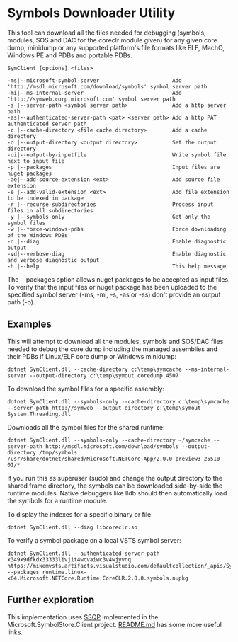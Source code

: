 # Symbols Downloader Utility #

This tool can download all the files needed for debugging (symbols, modules, SOS and DAC for the coreclr module given) for any given core dump, minidump or any supported platform's file formats like ELF, MachO, Windows PE and PDBs and portable PDBs.
      
    SymClient [options] <files>

    -ms|--microsoft-symbol-server                       Add 'http://msdl.microsoft.com/download/symbols' symbol server path
    -mi|--ms-internal-server                            Add 'http://symweb.corp.microsoft.com' symbol server path
    -s |--server-path <symbol server path>              Add a http server path
    -as|--authenticated-server-path <pat> <server path> Add a http PAT authenticated server path
    -c |--cache-directory <file cache directory>        Add a cache directory
    -o |--output-directory <output directory>           Set the output directory
    -oi|--output-by-inputfile                           Write symbol file next to input file
    -p |--packages                                      Input files are nuget packages
    -ae|--add-source-extension <ext>                    Add source file extension
    -e |--add-valid-extension <ext>                     Add file extension to be indexed in package
    -r |--recurse-subdirectories                        Process input files in all subdirectories
    -y |--symbols-only                                  Get only the symbol files
    -w |--force-windows-pdbs                            Force downloading of the Windows PDBs
    -d |--diag                                          Enable diagnostic output
    -vd|--verbose-diag                                  Enable diagnostic and verbose diagnostic output
    -h |--help                                          This help message

The --packages option allows nuget packages to be accepted as input files. To verify that the input files or nuget package has been uploaded to the specified symbol server (-ms, -mi, -s, -as or -ss) don't provide an output path (-o).

## Examples ##

This will attempt to download all the modules, symbols and SOS/DAC files needed to debug the core dump including the managed assemblies and their PDBs if Linux/ELF core dump or Windows minidump:

    dotnet SymClient.dll --cache-directory c:\temp\symcache --ms-internal-server --output-directory c:\temp\symout coredump.4507

To download the symbol files for a specific assembly:

    dotnet SymClient.dll --symbols-only --cache-directory c:\temp\symcache --server-path http://symweb --output-directory c:\temp\symout System.Threading.dll

Downloads all the symbol files for the shared runtime:

    dotnet SymClient.dll --symbols-only --cache-directory ~/symcache --server-path http://msdl.microsoft.com/download/symbols --output-directory /tmp/symbols /usr/share/dotnet/shared/Microsoft.NETCore.App/2.0.0-preview3-25510-01/*

If you run this as superuser (sudo) and change the output directory to the shared frame directory, the symbols can be downloaded side-by-side the runtime modules. Native debuggers like lldb should then automatically load the symbols for a runtime module.

To display the indexes for a specific binary or file:

    dotnet SymClient.dll --diag libcoreclr.so

To verify a symbol package on a local VSTS symbol server:

    dotnet SymClient.dll --authenticated-server-path x349x9dfkdx33333livjit4wcvaiwc3v4wjyvnq https://mikemvsts.artifacts.visualstudio.com/defaultcollection/_apis/Symbol/symsrv --packages runtime.linux-x64.Microsoft.NETCore.Runtime.CoreCLR.2.0.0.symbols.nupkg

## Further exploration ##

This implementation uses [SSQP](../../docs/specs/Simple_Symbol_Query_Protocol.md) implemented in the Microsoft.SymbolStore.Client project. [README.md](../../docs/specs/README.md) has some more useful links.
